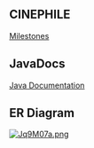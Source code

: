 ## CINEPHILE
[Milestones](https://github.com/fssa-batch3/sec_a_utchikanna.neelakandan__corejava_project_2/milestones) 

## JavaDocs
[Java Documentation](https://fssa-batch3.github.io/sec_a_utchikanna.neelakandan__corejava_project_2/)

## ER Diagram

[![Jq9M07a.png](https://iili.io/Jq9M07a.png)](https://freeimage.host/)
